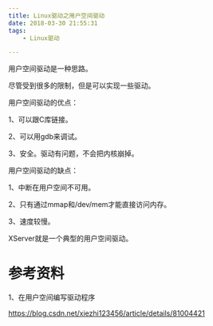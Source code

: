```yaml
---
title: Linux驱动之用户空间驱动
date: 2018-03-30 21:55:31
tags:
	- Linux驱动

---
```




用户空间驱动是一种思路。

尽管受到很多的限制，但是可以实现一些驱动。

用户空间驱动的优点：

1、可以跟C库链接。

2、可以用gdb来调试。

3、安全。驱动有问题，不会把内核崩掉。

用户空间驱动的缺点：

1、中断在用户空间不可用。

2、只有通过mmap和/dev/mem才能直接访问内存。

3、速度较慢。



XServer就是一个典型的用户空间驱动。



# 参考资料

1、在用户空间编写驱动程序

https://blog.csdn.net/xiezhi123456/article/details/81004421

